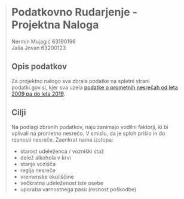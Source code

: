 
> # Podatkovno Rudarjenje - Projektna Naloga
> Nermin Mujagić 63190196  
> Jaša Jovan 63200123
>
>## Opis podatkov
>Za projektno nalogo sva zbrala podatke na spletni strani podatki.gov.si, kjer sva uzela [podatke o prometnih nesrečah od leta 2009 pa do leta 2019](https://podatki.gov.si/dataset/mnzpprometne-nesrece-od-leta-2009-dalje).
>
>## Cilji
>Na podlagi zbranih podatkov, naju zanimajo vodilni faktorji, ki bi vplivali na prometno nesrečo. V smislu, da je sploh prišlo in do resnosti nesreče.
>Zaenkrat nama izstopa:
>- starost udeleženca / vozniški staž
>- delež alkohola v krvi
>- stanje vozišča
>- regija nesreče
>- vremenske okoliščine
>- večkratna udeleženost iste osebe
>- uporaba varnostnega pasu (resnost poškodbe)
